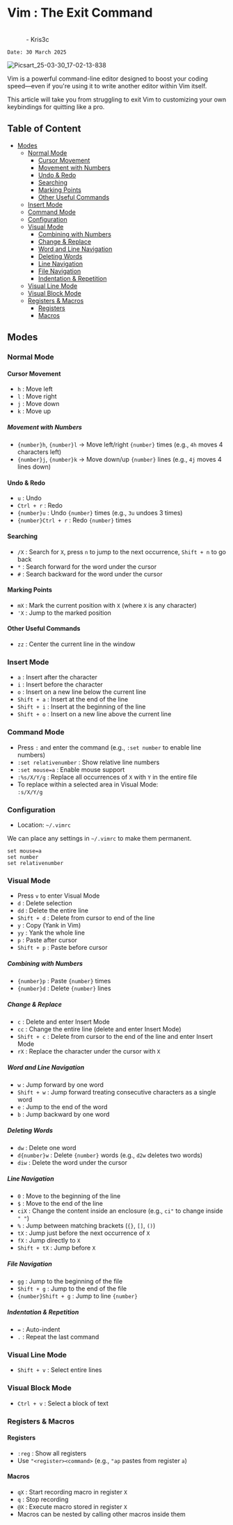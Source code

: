 # Vim : The Exit Command

&nbsp;&nbsp;&nbsp;&nbsp;&nbsp;&nbsp;&nbsp;&nbsp;&nbsp;&nbsp;&nbsp;&nbsp;&nbsp;&nbsp;&nbsp;&nbsp;&nbsp;&nbsp;&nbsp;&nbsp;&nbsp;&nbsp;&nbsp;&nbsp;&nbsp;&nbsp;&nbsp;&nbsp;&nbsp;&nbsp;&nbsp;&nbsp;&nbsp;&nbsp;&nbsp;&nbsp;&nbsp;&nbsp;&nbsp;&nbsp;&nbsp;&nbsp;&nbsp;&nbsp;&nbsp;&nbsp;&nbsp;&nbsp;&nbsp;&nbsp;&nbsp;&nbsp;&nbsp;&nbsp;&nbsp;&nbsp;&nbsp;&nbsp;&nbsp;&nbsp;&nbsp;&nbsp;&nbsp;&nbsp;&nbsp;&nbsp;&nbsp;&nbsp;&nbsp;&nbsp;&nbsp;&nbsp;&nbsp;&nbsp;&nbsp;&nbsp;&nbsp;&nbsp;&nbsp;&nbsp;&nbsp;&nbsp;&nbsp;&nbsp;&nbsp;&nbsp;&nbsp;&nbsp;&nbsp;&nbsp;&nbsp;&nbsp;&nbsp;&nbsp;&nbsp;&nbsp;&nbsp;&nbsp;&nbsp;&nbsp;&nbsp;&nbsp;&nbsp;&nbsp;&nbsp;&nbsp;&nbsp;&nbsp;&nbsp;&nbsp;&nbsp;&nbsp;&nbsp;&nbsp;&nbsp;&nbsp;&nbsp;&nbsp;&nbsp;&nbsp;&nbsp;&nbsp;&nbsp;&nbsp;&nbsp;&nbsp;&nbsp;&nbsp;&nbsp;&nbsp;&nbsp;&nbsp;&nbsp;&nbsp;&nbsp;&nbsp;&nbsp;&nbsp;&nbsp;- Kris3c

`Date: 30 March 2025`


![Picsart_25-03-30_17-02-13-838](https://github.com/user-attachments/assets/89be7c0c-c2c1-4b4c-96fc-02a9db7ed9a4)

Vim is a powerful command-line editor designed to boost your coding speed—even if you're using it to write another editor within Vim itself.

This article will take you from struggling to exit Vim to customizing your own keybindings for quitting like a pro.

## Table of Content

- [Modes](#modes)
  - [Normal Mode](#normal-mode)
    - [Cursor Movement](#cursor-movement)
    - [Movement with Numbers](#movement-with-numbers)
    - [Undo & Redo](#undo--redo)
    - [Searching](#searching)
    - [Marking Points](#marking-points)
    - [Other Useful Commands](#other-useful-commands)
  - [Insert Mode](#insert-mode)
  - [Command Mode](#command-mode)
  - [Configuration](#configuration)
  - [Visual Mode](#visual-mode)
    - [Combining with Numbers](#combining-with-numbers)
    - [Change & Replace](#change--replace)
    - [Word and Line Navigation](#word-and-line-navigation)
    - [Deleting Words](#deleting-words)
    - [Line Navigation](#line-navigation)
    - [File Navigation](#file-navigation)
    - [Indentation & Repetition](#indentation--repetition)
  - [Visual Line Mode](#visual-line-mode)
  - [Visual Block Mode](#visual-block-mode)
  - [Registers & Macros](#registers--macros)
    - [Registers](#registers)
    - [Macros](#macros)



## Modes

### Normal Mode

#### Cursor Movement

- `h` : Move left  
- `l` : Move right  
- `j` : Move down  
- `k` : Move up  

##### Movement with Numbers

- `{number}h`, `{number}l` → Move left/right `{number}` times (e.g., `4h` moves 4 characters left)
- `{number}j`, `{number}k` → Move down/up `{number}` lines (e.g., `4j` moves 4 lines down)

#### Undo & Redo

- `u` : Undo
- `Ctrl + r` : Redo
- `{number}u` : Undo `{number}` times (e.g., `3u` undoes 3 times)
- `{number}Ctrl + r` : Redo `{number}` times

#### Searching

- `/X` : Search for `X`, press `n` to jump to the next occurrence, `Shift + n` to go back
- `*` : Search forward for the word under the cursor
- `#` : Search backward for the word under the cursor

#### Marking Points

- `mX` : Mark the current position with `X` (where `X` is any character)
- `'X` : Jump to the marked position

#### Other Useful Commands

- `zz` : Center the current line in the window

### Insert Mode

- `a` : Insert after the character  
- `i` : Insert before the character  
- `o` : Insert on a new line below the current line  
- `Shift + a` : Insert at the end of the line  
- `Shift + i` : Insert at the beginning of the line  
- `Shift + o` : Insert on a new line above the current line  

### Command Mode

- Press `:` and enter the command (e.g., `:set number` to enable line numbers)
- `:set relativenumber` : Show relative line numbers
- `:set mouse=a` : Enable mouse support
- `:%s/X/Y/g` : Replace all occurrences of `X` with `Y` in the entire file
- To replace within a selected area in Visual Mode:  
  `:s/X/Y/g`

### Configuration

- Location: `~/.vimrc`

We can place any settings in `~/.vimrc` to make them permanent.

```
set mouse=a
set number
set relativenumber
```

### Visual Mode

- Press `v` to enter Visual Mode
- `d` : Delete selection
- `dd` : Delete the entire line
- `Shift + d` : Delete from cursor to end of the line
- `y` : Copy (Yank in Vim)
- `yy` : Yank the whole line
- `p` : Paste after cursor
- `Shift + p` : Paste before cursor

##### Combining with Numbers

- `{number}p` : Paste `{number}` times
- `{number}d` : Delete `{number}` lines

##### Change & Replace

- `c` : Delete and enter Insert Mode
- `cc` : Change the entire line (delete and enter Insert Mode)
- `Shift + c` : Delete from cursor to the end of the line and enter Insert Mode
- `rX` : Replace the character under the cursor with `X`

##### Word and Line Navigation

- `w` : Jump forward by one word
- `Shift + w` : Jump forward treating consecutive characters as a single word
- `e` : Jump to the end of the word
- `b` : Jump backward by one word

##### Deleting Words

- `dw` : Delete one word
- `d{number}w` : Delete `{number}` words (e.g., `d2w` deletes two words)
- `diw` : Delete the word under the cursor

##### Line Navigation

- `0` : Move to the beginning of the line
- `$` : Move to the end of the line
- `ciX` : Change the content inside an enclosure (e.g., `ci"` to change inside `" "`)
- `%` : Jump between matching brackets (`{}`, `[]`, `()`)
- `tX` : Jump just before the next occurrence of `X`
- `fX` : Jump directly to `X`
- `Shift + tX` : Jump before `X`

##### File Navigation

- `gg` : Jump to the beginning of the file
- `Shift + g` : Jump to the end of the file
- `{number}Shift + g` : Jump to line `{number}`

##### Indentation & Repetition

- `=` : Auto-indent
- `.` : Repeat the last command

### Visual Line Mode

- `Shift + v` : Select entire lines

### Visual Block Mode

- `Ctrl + v` : Select a block of text

### Registers & Macros

#### Registers

- `:reg` : Show all registers
- Use `"<register><command>` (e.g., `"ap` pastes from register `a`)

#### Macros

- `qX` : Start recording macro in register `X`
- `q` : Stop recording
- `@X` : Execute macro stored in register `X`
- Macros can be nested by calling other macros inside them
